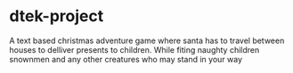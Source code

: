 # dtek-project

A text based christmas adventure game where santa has to travel between houses to delliver presents to children. While fiting naughty children snownmen and any other creatures who may stand in your way 